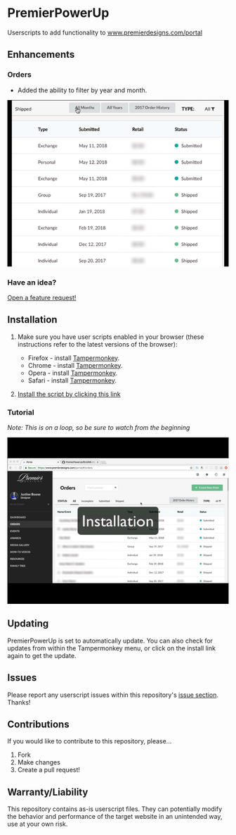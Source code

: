 # PremierPowerUp
Userscripts to add functionality to www.premierdesigns.com/portal

## Enhancements

### Orders

- Added the ability to filter by year and month.

![Filter Orders](https://raw.githubusercontent.com/BrandonBoone/PremierPowerUp/master/filterOrders.gif)

### Have an idea?

[Open a feature request!](https://github.com/BrandonBoone/PremierPowerUp/issues/new/choose)

## Installation

1. Make sure you have user scripts enabled in your browser (these instructions refer to the latest versions of the browser):

	* Firefox - install [Tampermonkey](https://tampermonkey.net/?ext=dhdg&browser=firefox).
	* Chrome - install [Tampermonkey](https://tampermonkey.net/?ext=dhdg&browser=chrome).
	* Opera - install [Tampermonkey](https://tampermonkey.net/?ext=dhdg&browser=opera).
	* Safari - install [Tampermonkey](https://tampermonkey.net/?ext=dhdg&browser=safari).

2. [Install the script by clicking this link][link-to-source]

[link-to-source]: https://raw.githubusercontent.com/BrandonBoone/PremierPowerUp/master/premierpowerup.user.js

### Tutorial

*Note: This is on a loop, so be sure to watch from the beginning*

![installation](https://raw.githubusercontent.com/BrandonBoone/PremierPowerUp/master/installation.gif)

## Updating

PremierPowerUp is set to automatically update. You can also check for updates from within the Tampermonkey menu, or click on the install link again to get the update.

## Issues

Please report any userscript issues within this repository's [issue section](https://github.com/BrandonBoone/PremierPowerUp/issues/new/choose). Thanks!

## Contributions

If you would like to contribute to this repository, please...

1. Fork
2. Make changes
3. Create a pull request!

## Warranty/Liability

This repository contains as-is userscript files. They can potentially modify the behavior and performance of the target website in an unintended way, use at your own risk.

